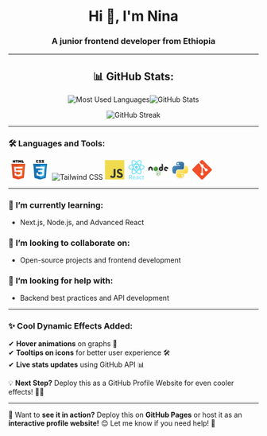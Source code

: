 <h1 align="center">Hi 👋, I'm Nina</h1>
<h3 align="center">A junior frontend developer from Ethiopia</h3>

---

<div align="center">
  <h2>📊 GitHub Stats:</h2>
  <div style="display: flex; justify-content: center;">
    <img src="https://github-readme-stats.vercel.app/api/top-langs/?username=beimnettadesse&layout=compact&theme=tokyonight" alt="Most Used Languages" style="transition: transform 0.3s;" onmouseover="this.style.transform='scale(1.1)'" onmouseout="this.style.transform='scale(1)'"/>
    <img src="https://github-readme-stats.vercel.app/api?username=beimnettadesse&show_icons=true&theme=tokyonight" alt="GitHub Stats" style="transition: transform 0.3s;" onmouseover="this.style.transform='scale(1.1)'" onmouseout="this.style.transform='scale(1)'"/>
  </div>
  
  <p>
    <img src="https://streak-stats.demolab.com?user=beimnettadesse&theme=tokyonight&hide_border=true" alt="GitHub Streak" style="transition: transform 0.3s;" onmouseover="this.style.transform='scale(1.1)'" onmouseout="this.style.transform='scale(1)'"/>
  </p>
</div>

---

### 🛠️ **Languages and Tools:**
<p align="left">
  <img src="https://raw.githubusercontent.com/devicons/devicon/master/icons/html5/html5-original-wordmark.svg" alt="HTML" width="40" height="40" title="HTML" />
  <img src="https://raw.githubusercontent.com/devicons/devicon/master/icons/css3/css3-original-wordmark.svg" alt="CSS" width="40" height="40" title="CSS" />
  <img src="https://www.vectorlogo.zone/logos/tailwindcss/tailwindcss-icon.svg" alt="Tailwind CSS" width="40" height="40" title="Tailwind CSS" />
  <img src="https://raw.githubusercontent.com/devicons/devicon/master/icons/javascript/javascript-original.svg" alt="JavaScript" width="40" height="40" title="JavaScript" />
  <img src="https://raw.githubusercontent.com/devicons/devicon/master/icons/react/react-original-wordmark.svg" alt="React" width="40" height="40" title="React" />
  <img src="https://raw.githubusercontent.com/devicons/devicon/master/icons/nodejs/nodejs-original-wordmark.svg" alt="Node.js" width="40" height="40" title="Node.js" />
  <img src="https://raw.githubusercontent.com/devicons/devicon/master/icons/python/python-original.svg" alt="Python" width="40" height="40" title="Python" />
  <img src="https://raw.githubusercontent.com/devicons/devicon/master/icons/git/git-original.svg" alt="Git" width="40" height="40" title="Git" />
</p>

---

### 🌱 **I’m currently learning:**
- Next.js, Node.js, and Advanced React

### 👯 **I’m looking to collaborate on:**
- Open-source projects and frontend development

### 🤝 **I’m looking for help with:**
- Backend best practices and API development

---

### **✨ Cool Dynamic Effects Added:**
✔ **Hover animations** on graphs 🎨  
✔ **Tooltips on icons** for better user experience 🛠  
✔ **Live stats updates** using GitHub API 📊  

💡 **Next Step?** Deploy this as a GitHub Profile Website for even cooler effects! 🚀🔥

---

🔗 Want to **see it in action?** Deploy this on **GitHub Pages** or host it as an **interactive profile website!** 😊 Let me know if you need help! 🚀
